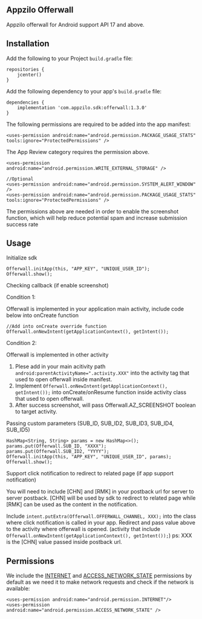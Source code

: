 ## Appzilo Offerwall
Appzilo offerwall for Android support API 17 and above.

## Installation
Add the following to your Project `build.gradle` file:

```
repositories {
	jcenter()
}
```

Add the following dependency to your app's `build.gradle` file:

```
dependencies {
	implementation 'com.appzilo.sdk:offerwall:1.3.0'
}
```

The following permissions are required to be added into the app manifest:

```
<uses-permission android:name="android.permission.PACKAGE_USAGE_STATS" tools:ignore="ProtectedPermissions" />
```

The App Review category requires the permission above.

```
<uses-permission android:name="android.permission.WRITE_EXTERNAL_STORAGE" />
```

```
//Optional
<uses-permission android:name="android.permission.SYSTEM_ALERT_WINDOW" />
<uses-permission android:name="android.permission.PACKAGE_USAGE_STATS" tools:ignore="ProtectedPermissions" />

```

The permissions above are needed in order to enable the screenshot function, which will help reduce potential spam and increase submission success rate

## Usage

Initialize sdk

```
Offerwall.initApp(this, "APP_KEY", "UNIQUE_USER_ID");
Offerwall.show();
```

Checking callback (if enable screenshot)

Condition 1: 

Offerwall is implemented in your application main activity, include code below into onCreate function 
```
//Add into onCreate override function
Offerwall.onNewIntent(getApplicationContext(), getIntent());
```
Condition 2:

Offerwall is implemented in other activity

1) Plese add in your main acitivity path `android:parentActivityName=".activity.XXX"` into the activity tag that used to open offerwall inside manifest.
2) Implement `Offerwall.onNewIntent(getApplicationContext(), getIntent());` into onCreate/onResume function inside activity class that used to open offerwall.
3) After success screenshot, will pass Offerwall.AZ_SCREENSHOT boolean to target activity.

Passing custom parameters (SUB_ID, SUB_ID2, SUB_ID3, SUB_ID4, SUB_ID5)

```
HashMap<String, String> params = new HashMap<>();
params.put(Offerwall.SUB_ID, "XXXX");
params.put(Offerwall.SUB_ID2, "YYYY");
Offerwall.initApp(this, "APP_KEY", "UNIQUE_USER_ID", params);
Offerwall.show();
```



Support click notification to redirect to related page (if app support notification)

You will need to include [CHN] and [RMK] in your postback url for server to server postback.
[CHN] will be used by sdk to redirect to related page while [RMK] can be used as the content in the notification.

Include `intent.putExtra(Offerwall.OFFERWALL_CHANNEL, XXX);` into the class where click notification is called in your app.
Redirect and pass value above to the activity where offerwall is opened. (activity that include `Offerwall.onNewIntent(getApplicationContext(), getIntent());`)
ps: XXX is the [CHN] value passed inside postback url.


## Permissions

We include the [INTERNET](http://developer.android.com/reference/android/Manifest.permission.html#INTERNET) and [ACCESS_NETWORK_STATE](https://developer.android.com/reference/android/Manifest.permission.html#ACCESS_NETWORK_STATE) permissions by default as we need it to make network requests and check if the network is available:

```
<uses-permission android:name="android.permission.INTERNET"/>
<uses-permission android:name="android.permission.ACCESS_NETWORK_STATE" />
```  





